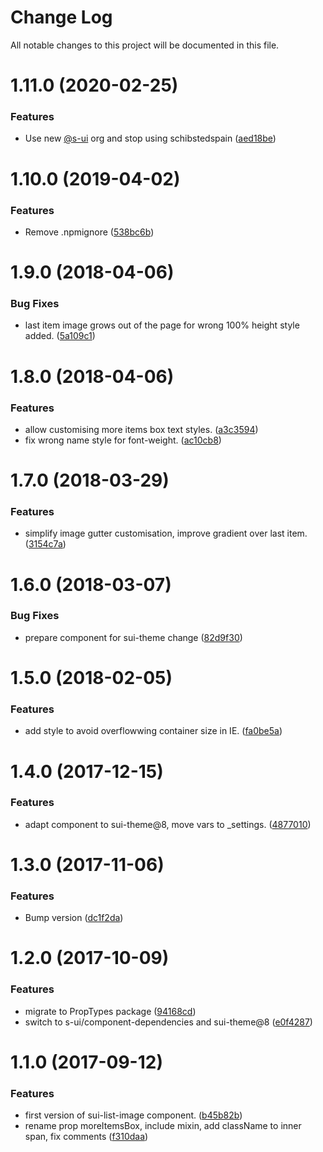# Change Log

All notable changes to this project will be documented in this file.

# 1.11.0 (2020-02-25)


### Features

* Use new [@s-ui](https://github.com/s-ui) org and stop using schibstedspain ([aed18be](https://github.com/SUI-Components/schibsted-spain-components/commit/aed18bec35d431e78fcf66c79eca170f7603851a))



# 1.10.0 (2019-04-02)


### Features

* Remove .npmignore ([538bc6b](https://github.com/SUI-Components/schibsted-spain-components/commit/538bc6bf934c4faab662c3eabaf2aa21b166ba47))



# 1.9.0 (2018-04-06)


### Bug Fixes

* last item image grows out of the page for wrong 100% height style added. ([5a109c1](https://github.com/SUI-Components/schibsted-spain-components/commit/5a109c130f6ed4121df991fb28bde234d36ca632))



# 1.8.0 (2018-04-06)


### Features

* allow customising more items box text styles. ([a3c3594](https://github.com/SUI-Components/schibsted-spain-components/commit/a3c35949481554677db35c6357558704e7811cfb))
* fix wrong name style for font-weight. ([ac10cb8](https://github.com/SUI-Components/schibsted-spain-components/commit/ac10cb88a3bec453db6823cce8ae9ebd1c88afa4))



# 1.7.0 (2018-03-29)


### Features

* simplify image gutter customisation, improve gradient over last item. ([3154c7a](https://github.com/SUI-Components/schibsted-spain-components/commit/3154c7a505ae3eec00749767d9b0ad2256f9d894))



# 1.6.0 (2018-03-07)


### Bug Fixes

* prepare component for sui-theme change ([82d9f30](https://github.com/SUI-Components/schibsted-spain-components/commit/82d9f30eeb9bbbb07b16f64e3d3707386d5ded91))



# 1.5.0 (2018-02-05)


### Features

* add style to avoid overflowwing container size in IE. ([fa0be5a](https://github.com/SUI-Components/schibsted-spain-components/commit/fa0be5ab1b458d2d24104d7d7a149f121176c9a2))



# 1.4.0 (2017-12-15)


### Features

* adapt component to sui-theme@8, move vars to _settings. ([4877010](https://github.com/SUI-Components/schibsted-spain-components/commit/487701083669e7c0430c51e504274b22cf194786))



# 1.3.0 (2017-11-06)


### Features

* Bump version ([dc1f2da](https://github.com/SUI-Components/schibsted-spain-components/commit/dc1f2da7ee957dba38c311bc096dfadeda033870))



# 1.2.0 (2017-10-09)


### Features

* migrate to PropTypes package ([94168cd](https://github.com/SUI-Components/schibsted-spain-components/commit/94168cde9350b468effcd6f62459876a187c7cd1))
* switch to s-ui/component-dependencies and sui-theme@8 ([e0f4287](https://github.com/SUI-Components/schibsted-spain-components/commit/e0f4287bc2e8cf7cc4534205de6408e81ec3572f))



# 1.1.0 (2017-09-12)


### Features

* first version of sui-list-image component. ([b45b82b](https://github.com/SUI-Components/schibsted-spain-components/commit/b45b82b569a36c408946706be6881572c91273bb))
* rename prop moreItemsBox, include mixin, add className to inner span, fix comments ([f310daa](https://github.com/SUI-Components/schibsted-spain-components/commit/f310daa35ddd9fa199905de6c7715dd6bf5b6254))



